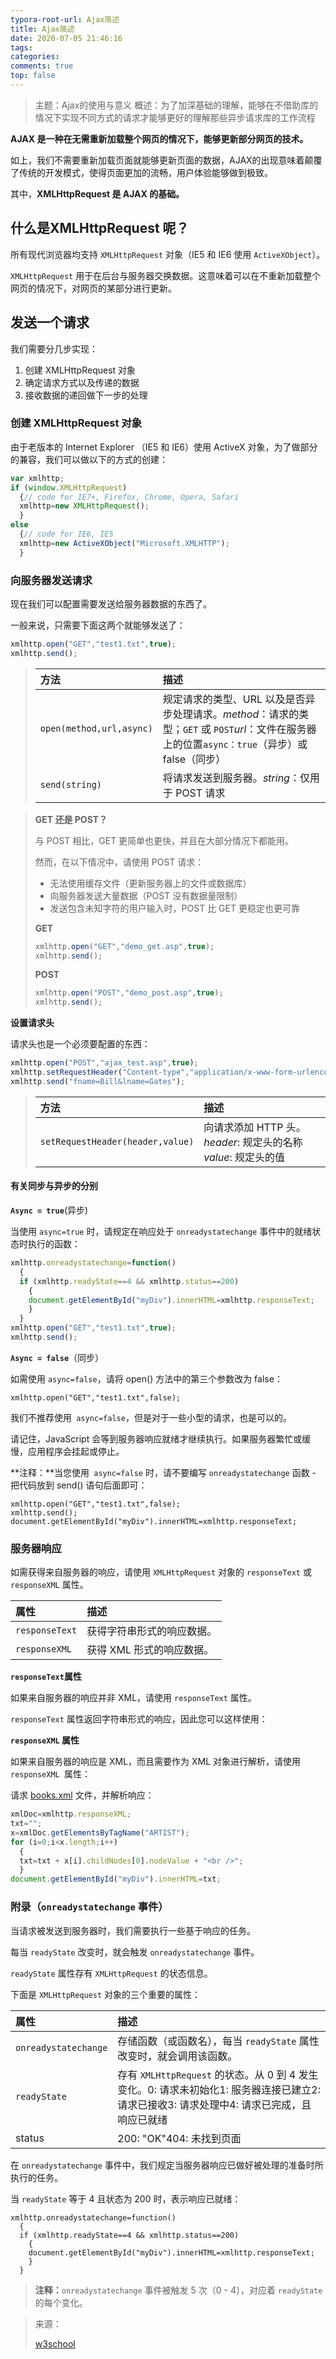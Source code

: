 ```yaml
---
typora-root-url: Ajax简述
title: Ajax简述
date: 2020-07-05 21:46:16
tags:
categories: 
comments: true
top: false
---
```


> 主题：Ajax的使用与意义
> 概述：为了加深基础的理解，能够在不借助库的情况下实现不同方式的请求才能够更好的理解那些异步请求库的工作流程

<!--正文-->
<!--more-->

**AJAX 是一种在无需重新加载整个网页的情况下，能够更新部分网页的技术。**

如上，我们不需要重新加载页面就能够更新页面的数据，AJAX的出现意味着颠覆了传统的开发模式，使得页面更加的流畅，用户体验能够做到极致。

其中，**XMLHttpRequest 是 AJAX 的基础。**

## 什么是XMLHttpRequest 呢？

所有现代浏览器均支持 `XMLHttpRequest` 对象（IE5 和 IE6 使用 `ActiveXObject`）。

`XMLHttpRequest` 用于在后台与服务器交换数据。这意味着可以在不重新加载整个网页的情况下，对网页的某部分进行更新。

## 发送一个请求

我们需要分几步实现：

1. 创建 XMLHttpRequest 对象
2. 确定请求方式以及传递的数据
3. 接收数据的递回做下一步的处理

### 创建 XMLHttpRequest 对象

由于老版本的 Internet Explorer （IE5 和 IE6）使用 ActiveX 对象，为了做部分的兼容，我们可以做以下的方式的创建：

```javascript
var xmlhttp;
if (window.XMLHttpRequest)
  {// code for IE7+, Firefox, Chrome, Opera, Safari
  xmlhttp=new XMLHttpRequest();
  }
else
  {// code for IE6, IE5
  xmlhttp=new ActiveXObject("Microsoft.XMLHTTP");
  }
```

### 向服务器发送请求

现在我们可以配置需要发送给服务器数据的东西了。

一般来说，只需要下面这两个就能够发送了：

```javascript
xmlhttp.open("GET","test1.txt",true);
xmlhttp.send();
```

> | 方法                     | 描述                                                         |
> | :----------------------- | :----------------------------------------------------------- |
> | `open(method,url,async)` | 规定请求的类型、URL 以及是否异步处理请求。*method*：请求的类型；`GET` 或 `POST`*url*：文件在服务器上的位置`async：true`（异步）或 false（同步） |
> | `send(string)`           | 将请求发送到服务器。*string*：仅用于 POST 请求               |

> **GET 还是 POST？**
>
> 与 POST 相比，GET 更简单也更快，并且在大部分情况下都能用。
>
> 然而，在以下情况中，请使用 POST 请求：
>
> - 无法使用缓存文件（更新服务器上的文件或数据库）
> - 向服务器发送大量数据（POST 没有数据量限制）
> - 发送包含未知字符的用户输入时，POST 比 GET 更稳定也更可靠
>
> **GET**
>
> ```javascript
> xmlhttp.open("GET","demo_get.asp",true);
> xmlhttp.send();
> ```
>
> **POST**
>
> ```javascript
> xmlhttp.open("POST","demo_post.asp",true);
> xmlhttp.send();
> ```

**设置请求头**

请求头也是一个必须要配置的东西：

```javascript
xmlhttp.open("POST","ajax_test.asp",true);
xmlhttp.setRequestHeader("Content-type","application/x-www-form-urlencoded");
xmlhttp.send("fname=Bill&lname=Gates");
```

> | 方法                             | 描述                                                         |
> | :------------------------------- | :----------------------------------------------------------- |
> | `setRequestHeader(header,value)` | 向请求添加 HTTP 头。*header*: 规定头的名称*value*: 规定头的值 |

#### 有关同步与异步的分别

**`Async = true`**(异步)

当使用 `async=true` 时，请规定在响应处于 `onreadystatechange` 事件中的就绪状态时执行的函数：

```javascript
xmlhttp.onreadystatechange=function()
  {
  if (xmlhttp.readyState==4 && xmlhttp.status==200)
    {
    document.getElementById("myDiv").innerHTML=xmlhttp.responseText;
    }
  }
xmlhttp.open("GET","test1.txt",true);
xmlhttp.send();
```

**`Async = false`**（同步）

如需使用 `async=false`，请将 open() 方法中的第三个参数改为 false：

```
xmlhttp.open("GET","test1.txt",false);
```

我们不推荐使用` async=false`，但是对于一些小型的请求，也是可以的。

请记住，JavaScript 会等到服务器响应就绪才继续执行。如果服务器繁忙或缓慢，应用程序会挂起或停止。

**注释：**当您使用` async=false` 时，请不要编写 `onreadystatechange` 函数 - 把代码放到 send() 语句后面即可：

```
xmlhttp.open("GET","test1.txt",false);
xmlhttp.send();
document.getElementById("myDiv").innerHTML=xmlhttp.responseText;
```

### 服务器响应

如需获得来自服务器的响应，请使用 `XMLHttpRequest` 对象的 `responseText` 或 `responseXML` 属性。

| 属性           | 描述                       |
| :------------- | :------------------------- |
| `responseText` | 获得字符串形式的响应数据。 |
| `responseXML`  | 获得 XML 形式的响应数据。  |

**`responseText`属性**

如果来自服务器的响应并非 XML，请使用 `responseText` 属性。

`responseText` 属性返回字符串形式的响应，因此您可以这样使用：

**`responseXML` 属性**

如果来自服务器的响应是 XML，而且需要作为 XML 对象进行解析，请使用 `responseXML `属性：

请求 [books.xml](https://www.w3school.com.cn/example/xmle/books.xml) 文件，并解析响应：

```javascript
xmlDoc=xmlhttp.responseXML;
txt="";
x=xmlDoc.getElementsByTagName("ARTIST");
for (i=0;i<x.length;i++)
  {
  txt=txt + x[i].childNodes[0].nodeValue + "<br />";
  }
document.getElementById("myDiv").innerHTML=txt;
```

### 附录（`onreadystatechange` 事件）

当请求被发送到服务器时，我们需要执行一些基于响应的任务。

每当 `readyState` 改变时，就会触发 `onreadystatechange` 事件。

`readyState` 属性存有 `XMLHttpRequest` 的状态信息。

下面是 `XMLHttpRequest` 对象的三个重要的属性：

| 属性                 | 描述                                                         |
| :------------------- | :----------------------------------------------------------- |
| `onreadystatechange` | 存储函数（或函数名），每当 `readyState` 属性改变时，就会调用该函数。 |
| `readyState`         | 存有 `XMLHttpRequest` 的状态。从 0 到 4 发生变化。0: 请求未初始化1: 服务器连接已建立2: 请求已接收3: 请求处理中4: 请求已完成，且响应已就绪 |
| status               | 200: "OK"404: 未找到页面                                     |

在 `onreadystatechange` 事件中，我们规定当服务器响应已做好被处理的准备时所执行的任务。

当 `readyState` 等于 4 且状态为 200 时，表示响应已就绪：

```
xmlhttp.onreadystatechange=function()
  {
  if (xmlhttp.readyState==4 && xmlhttp.status==200)
    {
    document.getElementById("myDiv").innerHTML=xmlhttp.responseText;
    }
  }
```

> **注释：**`onreadystatechange` 事件被触发 5 次（0 - 4），对应着 `readyState `的每个变化。

> 来源：
>
> [w3school](https://www.w3school.com.cn/ajax/ajax_intro.asp)